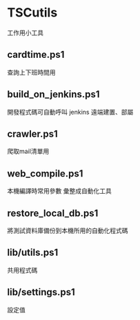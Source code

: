 # TSCutils
工作用小工具

## cardtime.ps1
查詢上下班時間用

## build_on_jenkins.ps1
開發程式碼可自動呼叫 jenkins 遠端建置、部屬

## crawler.ps1
爬取mail清單用

## web_compile.ps1
本機編譯時常用參數 彙整成自動化工具

## restore_local_db.ps1
將測試資料庫備份到本機所用的自動化程式碼

## lib/utils.ps1
共用程式碼

## lib/settings.ps1
設定值
